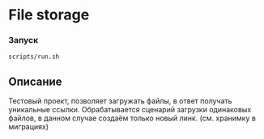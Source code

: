 # File storage

### Запуск
`scripts/run.sh`

## Описание
Тестовый проект, позволяет загружать файлы, в ответ получать уникальные ссылки.
Обрабатывается сценарий загрузки одинаковых файлов, в данном случае создаём только новый линк. (см. хранимку в миграциях)
